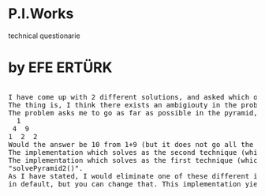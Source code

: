 # P.I.Works
technical questionarie
# by EFE ERTÜRK
<pre> 
I have come up with 2 different solutions, and asked which one would be more appropriate to use via email, but I did not get any response. 
The thing is, I think there exists an ambigiouty in the problem definition. 
The problem asks me to go as far as possible in the pyramid, and return the maximum path sum. However, these constraints can clash, for example:
  1
 4  9
1  2  2
Would the answer be 10 from 1+9 (but it does not go all the way to the end of the pyramid) or would it be 6 from 1+4+1 (it is less than 10, but it reaches to the end)? 
The implementation which solves as the second technique (which answers the question above as 6) is implemented in method "solvePyramid()".
The implementation which solves as the first technique (which answers the question above as 10, no restriction to go all the way to the end) is implemented in method 
"solvePyramid2()".
As I have stated, I would eliminate one of these different implementations, but, I did not recieve any answer to my questions. The implementation uses solvePyramid2() 
in default, but you can change that. This implementation yields the result of 8219 in the question 4, however, other implementation yields 8186. 
</pre>
